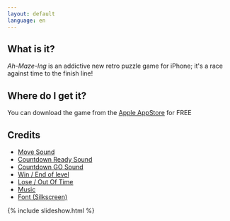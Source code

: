 ```yaml
---
layout: default
language: en
---
```


<div class="container"><div class="row"><div class="col-md-8 order-md-2">

## What is it?

*Ah-Maze-Ing* is an addictive new retro puzzle game for iPhone; it's a race against time to the finish line!

## Where do I get it?

You can download the game from the [Apple AppStore](https://itunes.apple.com/us/app/ah-maze-ing/id1315857024?ls=1&mt=8) for FREE

## Credits

* [Move Sound](https://freesound.org/people/LloydEvans09/sounds/187025/)
* [Countdown Ready Sound](https://freesound.org/people/JapanYoshiTheGamer/sounds/361254/)
* [Countdown GO Sound](https://freesound.org/people/JapanYoshiTheGamer/sounds/361253/)
* [Win / End of level](https://freesound.org/people/LittleRobotSoundFactory/sounds/270333/)
* [Lose / Out Of Time](https://freesound.org/people/LittleRobotSoundFactory/sounds/270329/)
* [Music](https://freesound.org/people/Tristan_Lohengrin/sounds/343835/)
* [Font (Silkscreen)](https://kottke.org/plus/type/silkscreen/)


</div><div class="col-md-4 order-md-1">
{% include slideshow.html %}
</div></div></div>
